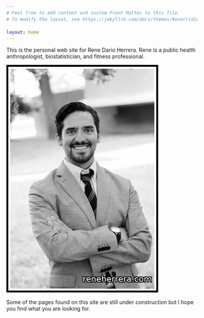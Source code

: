 ```yaml
---
# Feel free to add content and custom Front Matter to this file.
# To modify the layout, see https://jekyllrb.com/docs/themes/#overriding-theme-defaults

layout: home
---
```


This is the personal web site for Rene Dario Herrera. Rene is a public health anthropologist, biostatistician, and fitness professional.

![Image for Rene Dario Herrera from 2015](images/rene-herrera.png)

Some of the pages found on this site are still under construction but I hope you find what you are looking for.
